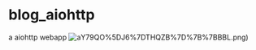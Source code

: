# blog_aiohttp
a aiohttp webapp
![a](https://github.com/ChennSun/myimg/blob/master/aiohttp/JA)Y79QO%5DJ6%7DTHQZB%7D%7B%7BBBL.png)
